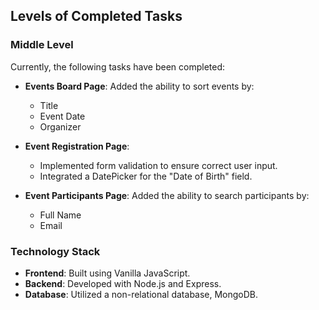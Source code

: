 ## Levels of Completed Tasks

### Middle Level

Currently, the following tasks have been completed:

- **Events Board Page**: Added the ability to sort events by:

  - Title
  - Event Date
  - Organizer

- **Event Registration Page**:

  - Implemented form validation to ensure correct user input.
  - Integrated a DatePicker for the "Date of Birth" field.

- **Event Participants Page**: Added the ability to search participants by:
  - Full Name
  - Email

### Technology Stack

- **Frontend**: Built using Vanilla JavaScript.
- **Backend**: Developed with Node.js and Express.
- **Database**: Utilized a non-relational database, MongoDB.
